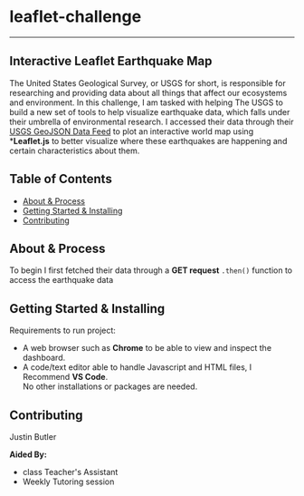# leaflet-challenge
----------------------------------------

## Interactive Leaflet Earthquake Map
The United States Geological Survey, or USGS for short, is responsible for researching and providing data about all things that affect our ecosystems and environment.
In this challenge, I am tasked with helping The USGS to build a new set of tools to help visualize earthquake data, which falls under their umbrella of environmental research. I accessed their data through their [USGS GeoJSON Data Feed](http://earthquake.usgs.gov/earthquakes/feed/v1.0/geojson.php) to plot an interactive world map using ***Leaflet.js** to better visualize where these earthquakes are happening and certain characteristics about them. 


## Table of Contents

- [About & Process](#about--process)
- [Getting Started & Installing](#getting-started--installing)
- [Contributing](#contributing)

## About & Process
To begin I first fetched their data through a **GET request** `.then()` function to access the earthquake data 


## Getting Started & Installing
Requirements to run project:
* A web browser such as **Chrome** to be able to view and inspect the dashboard. 
* A code/text editor able to handle Javascript and HTML files, I Recommend **VS Code**. <br>
No other installations or packages are needed.


## Contributing

Justin Butler

**Aided By:** <br>
* class Teacher's Assistant
* Weekly Tutoring session